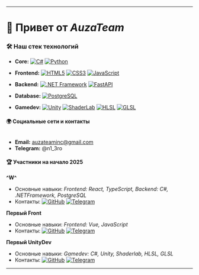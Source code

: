 ---
 
 # 👋 Привет от *AuzaTeam* 
 ### 🛠 Наш стек технологий
 
 - **Core:** [![C#](https://img.shields.io/badge/C%23-239120?style=for-the-badge&logo=c-sharp&logoColor=white)](https://docs.microsoft.com/en-us/dotnet/csharp/) [![Python](https://img.shields.io/badge/Python-3776AB?style=for-the-badge&logo=python&logoColor=white)](https://www.python.org/)
 
 - **Frontend:** [![HTML5](https://img.shields.io/badge/HTML5-E34F26?style=for-the-badge&logo=html5&logoColor=white)](https://developer.mozilla.org/en-US/docs/Web/HTML) [![CSS3](https://img.shields.io/badge/CSS3-1572B6?style=for-the-badge&logo=css3&logoColor=white)](https://developer.mozilla.org/en-US/docs/Web/CSS) [![JavaScript](https://img.shields.io/badge/JavaScript-F7DF1E?style=for-the-badge&logo=javascript&logoColor=white)](https://developer.mozilla.org/en-US/docs/Web/JavaScript)

 - **Backend:** [![.NET Framework](https://img.shields.io/badge/.NET_Framework-512BD4?style=for-the-badge&logo=.net&logoColor=white)](https://dotnet.microsoft.com/) [![FastAPI](https://img.shields.io/badge/FastAPI-009688?style=for-the-badge&logo=fastapi&logoColor=white)](https://fastapi.tiangolo.com/)
 
 - **Database:** [![PostgreSQL](https://img.shields.io/badge/PostgreSQL-4169E1?style=for-the-badge&logo=postgresql&logoColor=white)](https://www.postgresql.org/)

 - **Gamedev:** [![Unity](https://img.shields.io/badge/Unity-FFFFFF?style=for-the-badge&logo=unity&logoColor=black)](https://unity.com/) [![ShaderLab](https://img.shields.io/badge/ShaderLab-000000?style=for-the-badge&logo=shaderlab&logoColor=white)](https://docs.unity3d.com/Manual/SL-Reference.html) [![HLSL](https://img.shields.io/badge/HLSL-0078D7?style=for-the-badge&logo=hlgsl&logoColor=white)](https://docs.microsoft.com/en-us/windows/win32/direct3dhlsl/dx-graphics-hlsl) [![GLSL](https://img.shields.io/badge/GLSL-964B00?style=for-the-badge&logo=glsl&logoColor=white)](https://www.khronos.org/opengl/wiki/Core_Language_(GLSL))
 
 #### 🌍 Социальные сети и контакты
 <a href="#"><img src="https://komarev.com/ghpvc/?username=AuzaTeam&style=flat-square&color=blue" alt=""></a>
 - **Email:** auzateaminc@gmail.com
 - **Telegram:** @n1_3ro
 
 #### 🏆 Участники на начало 2025
 
 **^W^**
 - Основные навыки: *Frontend: React, TypeScript, Backend: С#, .NETFramework, PostgreSQL*
 - Контакты: [![GitHub](https://img.shields.io/badge/GitHub-100000?style=for-the-badge&logo=github&logoColor=white)](https://github.com/n13ro) [![Telegram](https://img.shields.io/badge/Telegram-2CA5E0?style=for-the-badge&logo=telegram&logoColor=white)](https://t.me/n1_3ro)
 
 **Первый Front**
 - Основные навыки: *Frontend: Vue, JavaScript*
 - Контакты: [![GitHub](https://img.shields.io/badge/GitHub-100000?style=for-the-badge&logo=github&logoColor=white)](https://github.com/Ypags) [![Telegram](https://img.shields.io/badge/Telegram-2CA5E0?style=for-the-badge&logo=telegram&logoColor=white)](https://t.me/prostopotato)
 
 
 **Первый UnityDev**
 - Основные навыки: *Gamedev: С#, Unity, Shaderlab, HLSL, GLSL*
 - Контакты: [![GitHub](https://img.shields.io/badge/GitHub-100000?style=for-the-badge&logo=github&logoColor=white)](https://github.com/Zzerud) [![Telegram](https://img.shields.io/badge/Telegram-2CA5E0?style=for-the-badge&logo=telegram&logoColor=white)](https://t.me/zzerud)
 ---
